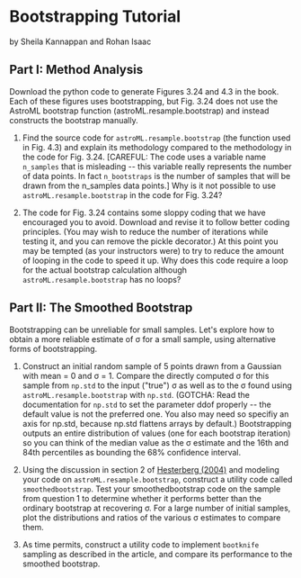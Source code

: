 # Bootstrapping Tutorial
by Sheila Kannappan and Rohan Isaac

## Part I: Method Analysis

Download the python code to generate Figures 3.24 and 4.3 in the book. Each of these figures uses bootstrapping, but Fig. 3.24 does not use the AstroML bootstrap function (astroML.resample.bootstrap) and instead constructs the bootstrap manually.

1. Find the source code for `astroML.resample.bootstrap` (the function used in Fig. 4.3) and explain its methodology compared to the methodology in the code for Fig. 3.24. [CAREFUL: The code uses a variable name `n_samples` that is misleading -- this variable really represents the number of data points. In fact `n_bootstraps` is the number of samples that will be drawn from the n_samples data points.] Why is it not possible to use `astroML.resample.bootstrap` in the code for Fig. 3.24?

2. The code for Fig. 3.24 contains some sloppy coding that we have encouraged you to avoid. Download and revise it to follow better coding principles. (You may wish to reduce the number of iterations while testing it, and you can remove the pickle decorator.) At this point you may be tempted (as your instructors were) to try to reduce the amount of looping in the code to speed it up. Why does this code require a loop for the actual bootstrap calculation although `astroML.resample.bootstrap` has no loops?

## Part II: The Smoothed Bootstrap

Bootstrapping can be unreliable for small samples. Let's explore how to obtain a more reliable estimate of &sigma; for a small sample, using alternative forms of bootstrapping.

1. Construct an initial random sample of 5 points drawn from a Gaussian with mean = 0 and &sigma; = 1. Compare the directly computed &sigma; for this sample from `np.std` to  the input ("true") &sigma; as well as to the &sigma; found using `astroML.resample.bootstrap` with `np.std`. (GOTCHA: Read the documentation for `np.std` to set the parameter ddof properly -- the default value is not the preferred one. You also may need so specifiy an axis for np.std, because np.std flattens arrays by default.) Bootstrapping outputs an entire distribution of values (one for each bootstrap iteration) so you can think of the median value as the &sigma; estimate and the 16th and 84th percentiles as bounding the 68% confidence interval.

2. Using the discussion in section 2 of [Hesterberg (2004)](https://github.com/galastrostats/general/blob/master/JSM04-bootknife.pdf) and modeling your code on `astroML.resample.bootstrap`, construct a utility code called `smoothedbootstrap`. Test your smoothedbootstrap code on the sample from question 1 to determine whether it performs better than the ordinary bootstrap at recovering &sigma;. For a large number of initial samples, plot the distributions and ratios of the various &sigma; estimates to compare them.

3. As time permits, construct a utility code to implement `bootknife` sampling as described in the article, and compare its performance to the smoothed bootstrap.
